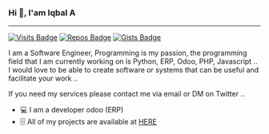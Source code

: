 ### Hi 👋, I'am Iqbal A
---
[![Visits Badge](https://badges.pufler.dev/visits/rahmansaleh7/rahmansaleh7)](https://badges.pufler.dev)
[![Repos Badge](https://badges.pufler.dev/repos/rahmansaleh7)](https://badges.pufler.dev)
[![Gists Badge](https://badges.pufler.dev/gists/rahmansaleh7)](https://badges.pufler.dev)


I am a Software Engineer, Programming is my passion, the programming field that I am currently working on is Python, ERP, Odoo, PHP, Javascript ..
I would love to be able to create software or systems that can be useful and facilitate your work ..

If you need my services please contact me via email or DM on Twitter ..

- 💻 I am a developer odoo (ERP)
- 🗄️ All of my projects are available at [HERE](https://github.com/rahmansaleh7)


<!--
**rahmansaleh7/rahmansaleh7** is a ✨ _special_ ✨ repository because its `README.md` (this file) appears on your GitHub profile.

Here are some ideas to get you started:

- 🔭 I’m currently working on ...
- 🌱 I’m currently learning ...
- 👯 I’m looking to collaborate on ...
- 🤔 I’m looking for help with ...
- 💬 Ask me about ...
- 📫 How to reach me: ...
- 😄 Pronouns: ...
- ⚡ Fun fact: ...
-->
